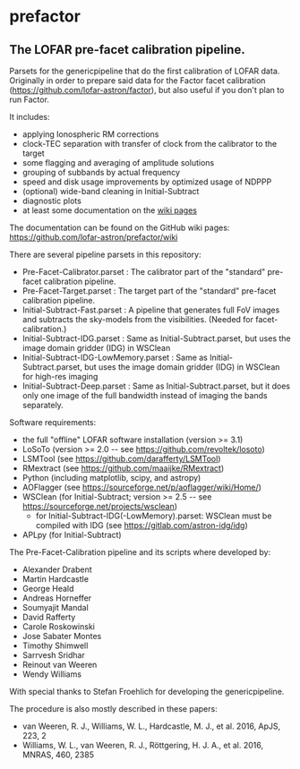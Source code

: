 # prefactor
## The LOFAR pre-facet calibration pipeline.

Parsets for the genericpipeline that do the first calibration of LOFAR data. Originally in order
to prepare said data for the Factor facet calibration (https://github.com/lofar-astron/factor), but
also useful if you don't plan to run Factor.

It includes:
* applying Ionospheric RM corrections
* clock-TEC separation with transfer of clock from the calibrator to the target
* some flagging and averaging of amplitude solutions
* grouping of subbands by actual frequency
* speed and disk usage improvements by optimized usage of NDPPP
* (optional) wide-band cleaning in Initial-Subtract
* diagnostic plots
* at least some documentation on the [wiki pages](https://github.com/lofar-astron/prefactor/wiki)

The documentation can be found on the GitHub wiki pages: https://github.com/lofar-astron/prefactor/wiki

There are several pipeline parsets in this repository:
* Pre-Facet-Calibrator.parset : The calibrator part of the "standard" pre-facet calibration pipeline.
* Pre-Facet-Target.parset : The target part of the "standard" pre-facet calibration pipeline.
* Initial-Subtract-Fast.parset : A pipeline that generates full FoV images and subtracts the sky-models from the visibilities. (Needed for facet-calibration.)
* Initial-Subtract-IDG.parset : Same as Initial-Subtract.parset, but uses the image domain gridder (IDG) in WSClean
* Initial-Subtract-IDG-LowMemory.parset : Same as Initial-Subtract.parset, but uses the image domain gridder (IDG) in WSClean for high-res imaging
* Initial-Subtract-Deep.parset : Same as Initial-Subtract.parset, but it does only one image of the full bandwidth instead of imaging the bands separately.

Software requirements:
* the full "offline" LOFAR software installation (version >= 3.1)
* LoSoTo (version >= 2.0 -- see https://github.com/revoltek/losoto)
* LSMTool (see https://github.com/darafferty/LSMTool)
* RMextract (see https://github.com/maaijke/RMextract)
* Python (including matplotlib, scipy, and astropy)
* AOFlagger (see https://sourceforge.net/p/aoflagger/wiki/Home/)
* WSClean (for Initial-Subtract; version >= 2.5 -- see https://sourceforge.net/projects/wsclean)
  * for Initial-Subtract-IDG(-LowMemory).parset: WSClean must be compiled with IDG (see https://gitlab.com/astron-idg/idg)
* APLpy (for Initial-Subtract)

The Pre-Facet-Calibration pipeline and its scripts where developed by:
* Alexander Drabent <alex somewhere tls-tautenburg.de>
* Martin Hardcastle <mjh somewhere extragalactic.info>
* George Heald <heald somewhere astron.nl>
* Andreas Horneffer <ahorneffer somewhere mpifr-bonn.mpg.de>
* Soumyajit Mandal <mandal somewhere strw.leidenuniv.nl>
* David Rafferty <drafferty somewhere hs.uni-hamburg.de>
* Carole Roskowinski <carosko gmail.com>
* Jose Sabater Montes <jsm somewhere iaa.es>
* Timothy Shimwell <shimwell somewhere strw.leidenuniv.nl>
* Sarrvesh Sridhar <sarrvesh somewhere astro.rug.nl>
* Reinout van Weeren <rvweeren somewhere strw.leidenuniv.nl>
* Wendy Williams <wwilliams somewhere strw.leidenuniv.nl>

With special thanks to Stefan Froehlich for developing the genericpipeline.

The procedure is also mostly described in these papers:
* van Weeren, R. J., Williams, W. L., Hardcastle, M. J., et al. 2016, ApJS, 223, 2
* Williams, W. L., van Weeren, R. J., Röttgering, H. J. A., et al. 2016, MNRAS,
460, 2385


